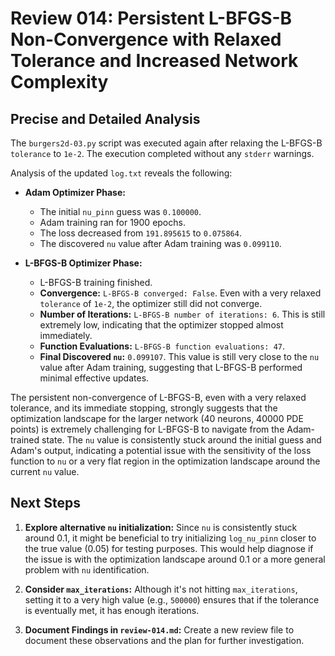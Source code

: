 # Review 014: Persistent L-BFGS-B Non-Convergence with Relaxed Tolerance and Increased Network Complexity

## Precise and Detailed Analysis

The `burgers2d-03.py` script was executed again after relaxing the L-BFGS-B `tolerance` to `1e-2`. The execution completed without any `stderr` warnings.

Analysis of the updated `log.txt` reveals the following:

-   **Adam Optimizer Phase:**
    -   The initial `nu_pinn` guess was `0.100000`.
    -   Adam training ran for 1900 epochs.
    -   The loss decreased from `191.895615` to `0.075864`.
    -   The discovered `nu` value after Adam training was `0.099110`.

-   **L-BFGS-B Optimizer Phase:**
    -   L-BFGS-B training finished.
    -   **Convergence:** `L-BFGS-B converged: False`. Even with a very relaxed `tolerance` of `1e-2`, the optimizer still did not converge.
    -   **Number of Iterations:** `L-BFGS-B number of iterations: 6`. This is still extremely low, indicating that the optimizer stopped almost immediately.
    -   **Function Evaluations:** `L-BFGS-B function evaluations: 47`.
    -   **Final Discovered `nu`:** `0.099107`. This value is still very close to the `nu` value after Adam training, suggesting that L-BFGS-B performed minimal effective updates.

The persistent non-convergence of L-BFGS-B, even with a very relaxed tolerance, and its immediate stopping, strongly suggests that the optimization landscape for the larger network (40 neurons, 40000 PDE points) is extremely challenging for L-BFGS-B to navigate from the Adam-trained state. The `nu` value is consistently stuck around the initial guess and Adam's output, indicating a potential issue with the sensitivity of the loss function to `nu` or a very flat region in the optimization landscape around the current `nu` value.

## Next Steps

1.  **Explore alternative `nu` initialization:** Since `nu` is consistently stuck around 0.1, it might be beneficial to try initializing `log_nu_pinn` closer to the true value (0.05) for testing purposes. This would help diagnose if the issue is with the optimization landscape around 0.1 or a more general problem with `nu` identification.

2.  **Consider `max_iterations`:** Although it's not hitting `max_iterations`, setting it to a very high value (e.g., `500000`) ensures that if the tolerance is eventually met, it has enough iterations.

3.  **Document Findings in `review-014.md`:** Create a new review file to document these observations and the plan for further investigation.